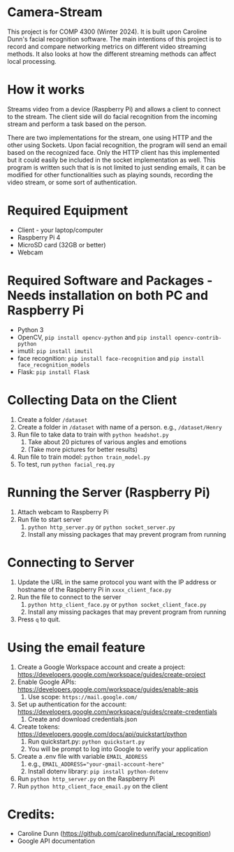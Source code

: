 # Camera-Stream
This project is for COMP 4300 (Winter 2024). It is built upon Caroline Dunn's facial recognition software. The main intentions of this project is to record and compare networking metrics on different video streaming methods. It also looks at how the different streaming methods can affect local processing.

# How it works

Streams video from a device (Raspberry Pi) and allows a client to connect to the stream. The client side will do facial recognition from the incoming stream and perform a task based on the person. 

There are two implementations for the stream, one using HTTP and the other using Sockets. Upon facial recognition, the program will send an email based on the recognized face. Only the HTTP client has this implemented but it could easily be included in the socket implementation as well. This program is written such that is is not limited to just sending emails, it can be modified for other functionalities such as playing sounds, recording the video stream, or some sort of authentication.

# Required Equipment
* Client - your laptop/computer
* Raspberry Pi 4
* MicroSD card (32GB or better)
* Webcam

# Required Software and Packages - Needs installation on both PC and Raspberry Pi
* Python 3
* OpenCV, `pip install opencv-python` and `pip install opencv-contrib-python`
* imutil: `pip install imutil`
* face recognition: `pip install face-recognition` and `pip install face_recognition_models`
* Flask: `pip install Flask`

# Collecting Data on the Client
1. Create a folder `/dataset`
2. Create a folder in `/dataset` with name of a person. e.g., `/dataset/Henry`
3. Run file to take data to train with `python headshot.py`
   1. Take about 20 pictures of various angles and emotions
   2. (Take more pictures for better results)
4. Run file to train model: `python train_model.py`
5. To test, run `python facial_req.py`

# Running the Server (Raspberry Pi)
1. Attach webcam to Raspberry Pi
2. Run file to start server
   1. `python http_server.py` or `python socket_server.py`
   2. Install any missing packages that may prevent program from running
   
# Connecting to Server
1. Update the URL in the same protocol you want with the IP address or hostname of the Raspberry Pi in `xxxx_client_face.py`
2. Run the file to connect to the server
   1. `python http_client_face.py` or `python socket_client_face.py`
   2. Install any missing packages that may prevent program from running
3. Press `q` to quit.

# Using the email feature
1. Create a Google Workspace account and create a project: https://developers.google.com/workspace/guides/create-project
2. Enable Google APIs: https://developers.google.com/workspace/guides/enable-apis
   1. Use scope: `https://mail.google.com/` 
3. Set up authentication for the account: https://developers.google.com/workspace/guides/create-credentials
   1. Create and download credentials.json
4. Create tokens: https://developers.google.com/docs/api/quickstart/python
   1. Run quickstart.py: `python quickstart.py`
   2. You will be prompt to log into Google to verify your application
5. Create a .env file with variable `EMAIL_ADDRESS`
   1. e.g., `EMAIL_ADDRESS="your-gmail-account-here"`
   2. Install dotenv library: `pip install python-dotenv`
6. Run `python http_server.py` on the Raspberry Pi
7. Run `python http_client_face_email.py` on the client

# Credits:  
* Caroline Dunn (https://github.com/carolinedunn/facial_recognition)
* Google API documentation